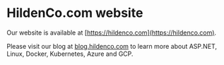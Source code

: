 # HildenCo.com website

Our website is available at [https://hildenco.com](https://hildenco.com).

Please visit our blog at [blog.hildenco.com](https://blog.hildenco.com) to learn
more about ASP.NET, Linux, Docker, Kubernetes, Azure and GCP.
